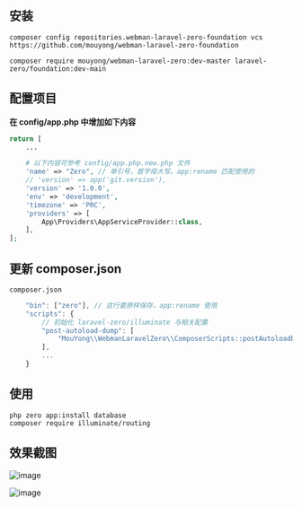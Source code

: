 ## 安装

```
composer config repositories.webman-laravel-zero-foundation vcs https://github.com/mouyong/webman-laravel-zero-foundation

composer require mouyong/webman-laravel-zero:dev-master laravel-zero/foundation:dev-main
```

## 配置项目

**在 config/app.php 中增加如下内容**

```php
return [
    ...

    # 以下内容可参考 config/app.php.new.php 文件
    'name' => "Zero", // 单引号，首字母大写。app:rename 匹配使用的
    // 'version' => app('git.version'),
    'version' => '1.0.0',
    'env' => 'development',
    'timezone' => 'PRC',
    'providers' => [
        App\Providers\AppServiceProvider::class,
    ],
];
```

## 更新 composer.json

`composer.json`

```js
    "bin": ["zero"], // 这行要原样保存，app:rename 使用
    "scripts": {
        // 初始化 laravel-zero/illuminate 与相关配置
        "post-autoload-dump": [
            "MouYong\\WebmanLaravelZero\\ComposerScripts::postAutoloadDump"
        ],
        ...
    }
```

## 使用

```
php zero app:install database
composer require illuminate/routing
```

## 效果截图

![image](https://user-images.githubusercontent.com/10336437/196077662-24bea01e-3b5d-4905-bd84-6530f4ce72c5.png)

![image](https://user-images.githubusercontent.com/10336437/196077648-61c84b76-ba0a-4b16-81d7-b211a5265e9c.png)


